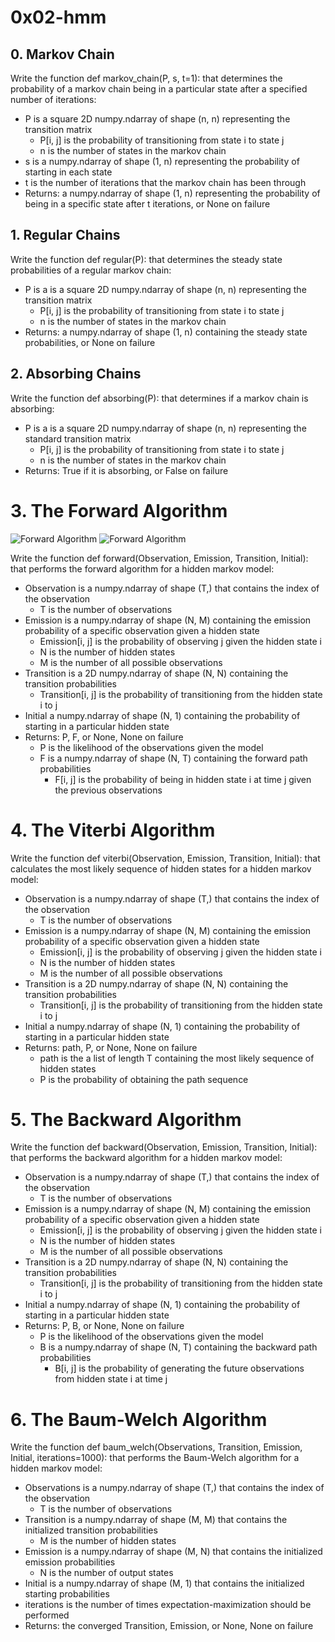 # 0x02-hmm

## 0. Markov Chain
Write the function def markov_chain(P, s, t=1): that determines the probability of a markov chain being in a particular state after a specified number of iterations:

- P is a square 2D numpy.ndarray of shape (n, n) representing the transition matrix
    - P[i, j] is the probability of transitioning from state i to state j
    - n is the number of states in the markov chain
- s is a numpy.ndarray of shape (1, n) representing the probability of starting in each state
- t is the number of iterations that the markov chain has been through
- Returns: a numpy.ndarray of shape (1, n) representing the probability of being in a specific state after t iterations, or None on failure

## 1. Regular Chains
Write the function def regular(P): that determines the steady state probabilities of a regular markov chain:

- P is a is a square 2D numpy.ndarray of shape (n, n) representing the transition matrix
    - P[i, j] is the probability of transitioning from state i to state j
    - n is the number of states in the markov chain
- Returns: a numpy.ndarray of shape (1, n) containing the steady state probabilities, or None on failure

## 2. Absorbing Chains
Write the function def absorbing(P): that determines if a markov chain is absorbing:

- P is a is a square 2D numpy.ndarray of shape (n, n) representing the standard transition matrix
    - P[i, j] is the probability of transitioning from state i to state j
    - n is the number of states in the markov chain
- Returns: True if it is absorbing, or False on failure

# 3. The Forward Algorithm
![Forward Algorithm](hmm_forward_algorithm.png)
![Forward Algorithm](hmm_forward_algorithm_2.png)

Write the function def forward(Observation, Emission, Transition, Initial): that performs the forward algorithm for a hidden markov model:

- Observation is a numpy.ndarray of shape (T,) that contains the index of the observation
    - T is the number of observations
- Emission is a numpy.ndarray of shape (N, M) containing the emission probability of a specific observation given a hidden state
    - Emission[i, j] is the probability of observing j given the hidden state i
    - N is the number of hidden states
    - M is the number of all possible observations
- Transition is a 2D numpy.ndarray of shape (N, N) containing the transition probabilities
    - Transition[i, j] is the probability of transitioning from the hidden state i to j
- Initial a numpy.ndarray of shape (N, 1) containing the probability of starting in a particular hidden state
- Returns: P, F, or None, None on failure
    - P is the likelihood of the observations given the model
    - F is a numpy.ndarray of shape (N, T) containing the forward path probabilities
        - F[i, j] is the probability of being in hidden state i at time j given the previous observations

# 4. The Viterbi Algorithm
Write the function def viterbi(Observation, Emission, Transition, Initial): that calculates the most likely sequence of hidden states for a hidden markov model:

- Observation is a numpy.ndarray of shape (T,) that contains the index of the observation
    - T is the number of observations
- Emission is a numpy.ndarray of shape (N, M) containing the emission probability of a specific observation given a hidden state
    - Emission[i, j] is the probability of observing j given the hidden state i
    - N is the number of hidden states
    - M is the number of all possible observations
- Transition is a 2D numpy.ndarray of shape (N, N) containing the transition probabilities
    - Transition[i, j] is the probability of transitioning from the hidden state i to j
- Initial a numpy.ndarray of shape (N, 1) containing the probability of starting in a particular hidden state
- Returns: path, P, or None, None on failure
    - path is the a list of length T containing the most likely sequence of hidden states
    - P is the probability of obtaining the path sequence

# 5. The Backward Algorithm
Write the function def backward(Observation, Emission, Transition, Initial): that performs the backward algorithm for a hidden markov model:

- Observation is a numpy.ndarray of shape (T,) that contains the index of the observation
    - T is the number of observations
- Emission is a numpy.ndarray of shape (N, M) containing the emission probability of a specific observation given a hidden state
    - Emission[i, j] is the probability of observing j given the hidden state i
    - N is the number of hidden states
    - M is the number of all possible observations
- Transition is a 2D numpy.ndarray of shape (N, N) containing the transition probabilities
    - Transition[i, j] is the probability of transitioning from the hidden state i to j
- Initial a numpy.ndarray of shape (N, 1) containing the probability of starting in a particular hidden state
- Returns: P, B, or None, None on failure
    - P is the likelihood of the observations given the model
    - B is a numpy.ndarray of shape (N, T) containing the backward path probabilities
        - B[i, j] is the probability of generating the future observations from hidden state i at time j

# 6. The Baum-Welch Algorithm
Write the function def baum_welch(Observations, Transition, Emission, Initial, iterations=1000): that performs the Baum-Welch algorithm for a hidden markov model:

- Observations is a numpy.ndarray of shape (T,) that contains the index of the observation
    - T is the number of observations
- Transition is a numpy.ndarray of shape (M, M) that contains the initialized transition probabilities
    - M is the number of hidden states
- Emission is a numpy.ndarray of shape (M, N) that contains the initialized emission probabilities
    - N is the number of output states
- Initial is a numpy.ndarray of shape (M, 1) that contains the initialized starting probabilities
- iterations is the number of times expectation-maximization should be performed
- Returns: the converged Transition, Emission, or None, None on failure